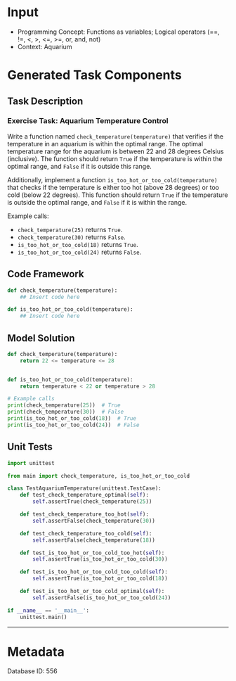 # Input
- Programming Concept: Functions as variables; Logical operators (==, !=, <, >, <=, >=, or, and, not)
- Context: Aquarium

# Generated Task Components
## Task Description
### Exercise Task: Aquarium Temperature Control

Write a function named `check_temperature(temperature)` that verifies if the temperature in an aquarium is within the optimal range. The optimal temperature range for the aquarium is between 22 and 28 degrees Celsius (inclusive). The function should return `True` if the temperature is within the optimal range, and `False` if it is outside this range.

Additionally, implement a function `is_too_hot_or_too_cold(temperature)` that checks if the temperature is either too hot (above 28 degrees) or too cold (below 22 degrees). This function should return `True` if the temperature is outside the optimal range, and `False` if it is within the range.

Example calls:
- `check_temperature(25)` returns `True`.
- `check_temperature(30)` returns `False`.
- `is_too_hot_or_too_cold(18)` returns `True`.
- `is_too_hot_or_too_cold(24)` returns `False`.

## Code Framework
```python
def check_temperature(temperature):
    ## Insert code here

def is_too_hot_or_too_cold(temperature):
    ## Insert code here

```

## Model Solution
```python
def check_temperature(temperature):
    return 22 <= temperature <= 28


def is_too_hot_or_too_cold(temperature):
    return temperature < 22 or temperature > 28

# Example calls
print(check_temperature(25))  # True
print(check_temperature(30))  # False
print(is_too_hot_or_too_cold(18))  # True
print(is_too_hot_or_too_cold(24))  # False

```

## Unit Tests
```python
import unittest

from main import check_temperature, is_too_hot_or_too_cold

class TestAquariumTemperature(unittest.TestCase):
    def test_check_temperature_optimal(self):
        self.assertTrue(check_temperature(25))

    def test_check_temperature_too_hot(self):
        self.assertFalse(check_temperature(30))

    def test_check_temperature_too_cold(self):
        self.assertFalse(check_temperature(18))

    def test_is_too_hot_or_too_cold_too_hot(self):
        self.assertTrue(is_too_hot_or_too_cold(30))

    def test_is_too_hot_or_too_cold_too_cold(self):
        self.assertTrue(is_too_hot_or_too_cold(18))

    def test_is_too_hot_or_too_cold_optimal(self):
        self.assertFalse(is_too_hot_or_too_cold(24))

if __name__ == '__main__':
    unittest.main()

```
___
# Metadata
Database ID: 556
